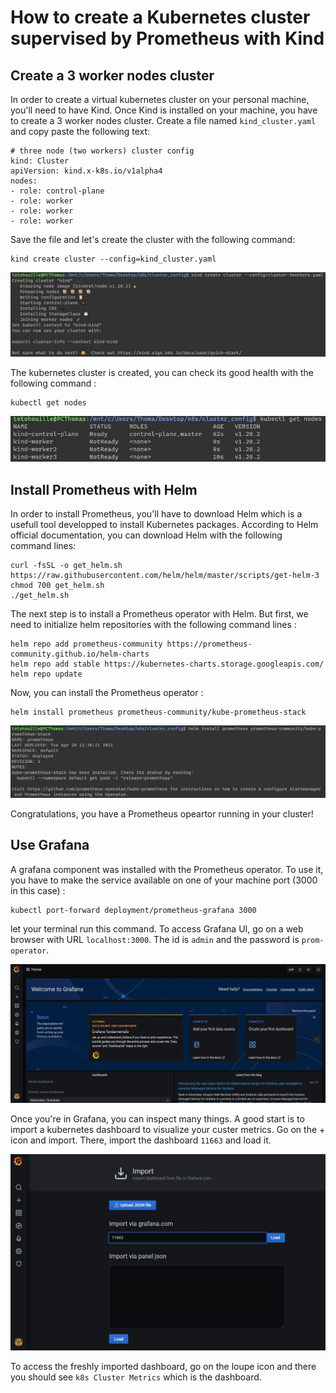 # How to create a Kubernetes cluster supervised by Prometheus with Kind

## Create a 3 worker nodes cluster

In order to create a virtual kubernetes cluster on your personal machine, you'll need to have Kind. Once Kind is installed on your machine, you have to create a 3 worker nodes cluster.
Create a file named ``kind_cluster.yaml`` and copy paste the following text:

```shell
# three node (two workers) cluster config
kind: Cluster
apiVersion: kind.x-k8s.io/v1alpha4
nodes:
- role: control-plane
- role: worker
- role: worker
- role: worker
```

Save the file and let's create the cluster with the following command:

```shell
kind create cluster --config=kind_cluster.yaml
```

![PR205_EnR4D](img/kind_cluster.JPG)


The kubernetes cluster is created, you can check its good health with the following command :

```shell
kubectl get nodes
```

![PR205_EnR4D](img/kind_nodes.JPG)


## Install Prometheus with Helm

In order to install Prometheus, you'll have to download Helm which is a usefull tool developped to install Kubernetes packages. According to Helm official documentation, you can download Helm with the following command lines:

```shell
curl -fsSL -o get_helm.sh https://raw.githubusercontent.com/helm/helm/master/scripts/get-helm-3
chmod 700 get_helm.sh
./get_helm.sh
```

The next step is to install a Prometheus operator with Helm. But first, we need to initialize helm repositories with the following command lines :
```shell
helm repo add prometheus-community https://prometheus-community.github.io/helm-charts
helm repo add stable https://kubernetes-charts.storage.googleapis.com/
helm repo update
```

Now, you can install the Prometheus operator :

```shell
helm install prometheus prometheus-community/kube-prometheus-stack
```

![PR205_EnR4D](img/kind_prom.JPG)


Congratulations, you have a Prometheus opeartor running in your cluster!


## Use Grafana 

A grafana component was installed with the Prometheus operator. To use it, you have to make the service available on one of your machine port (3000 in this case) : 
```shell
kubectl port-forward deployment/prometheus-grafana 3000
```
let your terminal run this command.
To access Grafana UI, go on a web browser with URL ```localhost:3000```. The id is ``admin`` and the password is ``prom-operator``.

![PR205_EnR4D](img/grafana.JPG)

Once you're in Grafana, you can inspect many things. A good start is to import a kubernetes dashboard to visualize your custer metrics. Go on the + icon and import. There, import the dashboard ```11663``` and load it.

![PR205_EnR4D](img/dash.JPG)


To access the freshly imported dashboard, go on the loupe icon and there you should see ```k8s Cluster Metrics``` which is the dashboard.


